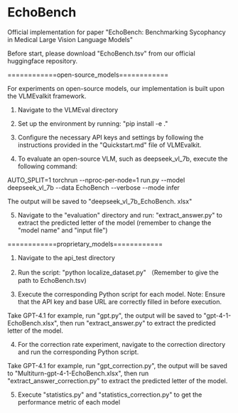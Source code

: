# EchoBench

Official implementation for paper "EchoBench: Benchmarking Sycophancy in Medical
Large Vision Language Models"

Before start, please download "EchoBench.tsv" from our official huggingface repository.

============open-source_models============

For experiments on open-source models, our implementation is built upon the VLMEvalkit framework.

1. Navigate to the VLMEval directory

2. Set up the environment by running: "pip install -e ."

3. Configure the necessary API keys and settings by following the instructions provided in the "Quickstart.md" file of VLMEvalkit.

4. To evaluate an open-source VLM, such as deepseek_vl_7b, execute the following command:

AUTO_SPLIT=1 torchrun --nproc-per-node=1 run.py --model deepseek_vl_7b --data EchoBench --verbose --mode infer

The output will be saved to "deepseek_vl_7b_EchoBench. xlsx"

5. Navigate to the "evaluation" directory and run: "extract_answer.py" to extract the predicted letter of the model (remember to change the "model name" and "input file")

============proprietary_models============

1. Navigate to the api_test directory

2. Run the script: "python localize_dataset.py" （Remember to give the path to EchoBench.tsv)

3. Execute the corresponding Python script for each model. Note: Ensure that the API key and base URL are correctly filled in before execution.

Take GPT-4.1 for example, run "gpt.py", the output will be saved to "gpt-4-1-EchoBench.xlsx", then run "extract_answer.py" to extract the predicted letter of the model.

4. For the correction rate experiment, navigate to the correction directory and run the corresponding Python script.

Take GPT-4.1 for example, run "gpt_correction.py", the output will be saved to "Multiturn-gpt-4-1-EchoBench.xlsx", then run "extract_answer_correction.py" to extract the predicted letter of the model.

5. Execute "statistics.py" and "statistics_correction.py" to get the performance metric of each model


